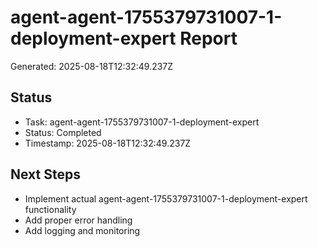 # agent-agent-1755379731007-1-deployment-expert Report

Generated: 2025-08-18T12:32:49.237Z

## Status
- Task: agent-agent-1755379731007-1-deployment-expert
- Status: Completed
- Timestamp: 2025-08-18T12:32:49.237Z

## Next Steps
- Implement actual agent-agent-1755379731007-1-deployment-expert functionality
- Add proper error handling
- Add logging and monitoring
